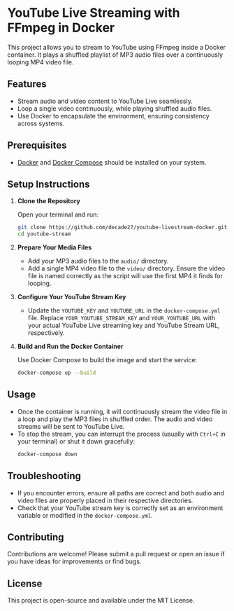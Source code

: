 # YouTube Live Streaming with FFmpeg in Docker

This project allows you to stream to YouTube using FFmpeg inside a Docker container. It plays a shuffled playlist of MP3 audio files over a continuously looping MP4 video file.

## Features

- Stream audio and video content to YouTube Live seamlessly.
- Loop a single video continuously, while playing shuffled audio files.
- Use Docker to encapsulate the environment, ensuring consistency across systems.

## Prerequisites

- [Docker](https://docs.docker.com/get-docker/) and [Docker Compose](https://docs.docker.com/compose/install/) should be installed on your system.

## Setup Instructions

1. **Clone the Repository**

   Open your terminal and run:
   ```bash
   git clone https://github.com/decade27/youtube-livestream-docker.git
   cd youtube-stream
   ```

2. **Prepare Your Media Files**

   - Add your MP3 audio files to the `audio/` directory.
   - Add a single MP4 video file to the `video/` directory. Ensure the video file is named correctly as the script will use the first MP4 it finds for looping.

3. **Configure Your YouTube Stream Key**

   - Update the `YOUTUBE_KEY` and `YOUTUBE_URL` in the `docker-compose.yml` file. Replace `YOUR_YOUTUBE_STREAM_KEY` and `YOUR_YOUTUBE_URL` with your actual YouTube Live streaming key and YouTube Stream URL, respectively.

4. **Build and Run the Docker Container**

   Use Docker Compose to build the image and start the service:
   ```bash
   docker-compose up --build
   ```

## Usage

- Once the container is running, it will continuously stream the video file in a loop and play the MP3 files in shuffled order. The audio and video streams will be sent to YouTube Live.
- To stop the stream, you can interrupt the process (usually with `Ctrl+C` in your terminal) or shut it down gracefully:
  ```bash
  docker-compose down
  ```

## Troubleshooting

- If you encounter errors, ensure all paths are correct and both audio and video files are properly placed in their respective directories.
- Check that your YouTube stream key is correctly set as an environment variable or modified in the `docker-compose.yml`.

## Contributing

Contributions are welcome! Please submit a pull request or open an issue if you have ideas for improvements or find bugs.

## License

This project is open-source and available under the MIT License.